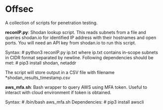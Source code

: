 # Offsec

A collection of scripts for penetration testing.

**reconIP.py**: Shodan lookup script. This reads subnets from a file and queries shodan.io for identified IP address with their hostnames and open ports. You will need an API key from shodan.io to run this script.

Syntax:
    # python3 reconIP.py ip.txt
where ip.txt contains in-scope subnets in CIDR format separated by newline. Following dependencies should be met:
    # pip3 install shodan, netaddr

The script will store output in a CSV file with filename *shodan_results_timestamp.csv

**aws_mfa.sh**: Bash wrapper to query AWS using MFA token. Useful to interact with cloud environment if token is obtained.

Syntax:
    # /bin/bash aws_mfa.sh
Dependencies:
    # pip3 install awscli